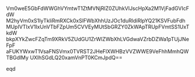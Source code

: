 Vm0weE5GbFdWWGhVYmtwT1ZtMVNjRlZ0ZUhkVlJscHpXa2M1VjFadGVIcFdW
M2hyVm0xS1IyTkliRmRXCk0xSlFWbXhhUzJOc1duRldiRlpYQ21KSVFubFdh
MUpIVTIxV1IxUnVTbFZpUm5CVVEyMUtSbGRZY0ZkWApTRUpFVmtSS1UxTkdW
bkpXYkZwcFZqTm9XRkV5ZUdGU1ZrWlZWbXhLVGdwaVZrbDZWa1pTUjJNeFpF
aFUKYWxwT1VsaFNSVmx0TVRST2JHeFlXWHBzVVZWWE9VeFhhMmhQWTBGdlMy
UXlhSGdLQ20xamVnPT0KCmJpdQ==

eqd